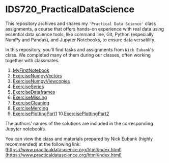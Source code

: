 # IDS720_PracticalDataScience
This repository archives and shares my `'Practical Data Science'` class assignments, a course that offers hands-on experience with real data using essential data science tools, like command line, Git, Python (especially NumPy and Pandas), and Jupyter Notebooks, to ensure data versatility.

In this repository, you'll find tasks and assignments from `Nick Eubank`'s class. 
We completed many of them during our classes, often working together with classmates.

1. [MyFirstNotebook](https://github.com/BarbaraPFloresRios/IDS720_PracticalDataScience/blob/main/20230914_MyFirstNotebook/First_jupyter_notebook.ipynb)
2. [ExerciseNumpyVectors](https://github.com/BarbaraPFloresRios/IDS720_PracticalDataScience/blob/main/20230921_ExerciseNumpyVectors/Exercise_numpy_vectors.ipynb)
3. [ExerciseNumpyViewcopies](https://github.com/BarbaraPFloresRios/IDS720_PracticalDataScience/blob/main/20230926_ExerciseNumpyViewcopies/Exercise_numpy_viewcopies.ipynb)
4. [ExerciseSeries](https://github.com/BarbaraPFloresRios/IDS720_PracticalDataScience/blob/main/20230928_ExerciseSeries/Exercise_series.ipynb)
5. [ExerciseDataframes](https://github.com/BarbaraPFloresRios/IDS720_PracticalDataScience/blob/main/20231003_ExerciseDataframes/Exercise_dataframes.ipynb)
6. [ExerciseMissing](https://github.com/BarbaraPFloresRios/IDS720_PracticalDataScience/blob/main/20231005_ExerciseMissing/Exercise_missing.ipynb)
7. [ExerciseCleaning](https://github.com/BarbaraPFloresRios/IDS720_PracticalDataScience/blob/main/20231010_ExerciseCleaning/Exercise_cleaning.ipynb)
8. [ExerciseMerging](https://github.com/BarbaraPFloresRios/IDS720_PracticalDataScience/blob/main/20231019_ExerciseMerging/Exercise_merging.ipynb)
9. [ExercisePlottingPart1](https://github.com/BarbaraPFloresRios/IDS720_PracticalDataScience/tree/main/20231019_ExercisePlottingPart1)
    10.[ExercisePlottingPart2](https://github.com/BarbaraPFloresRios/IDS720_PracticalDataScience/tree/main/20231026_ExercisePlottingPart2)


The authors' names of the solutions are included in the corresponding Jupyter notebooks.

You can view the class and materials prepared by Nick Eubank (highly recommended) at the following link: [https://www.practicaldatascience.org/html/index.html](https://www.practicaldatascience.org/html/index.html)

